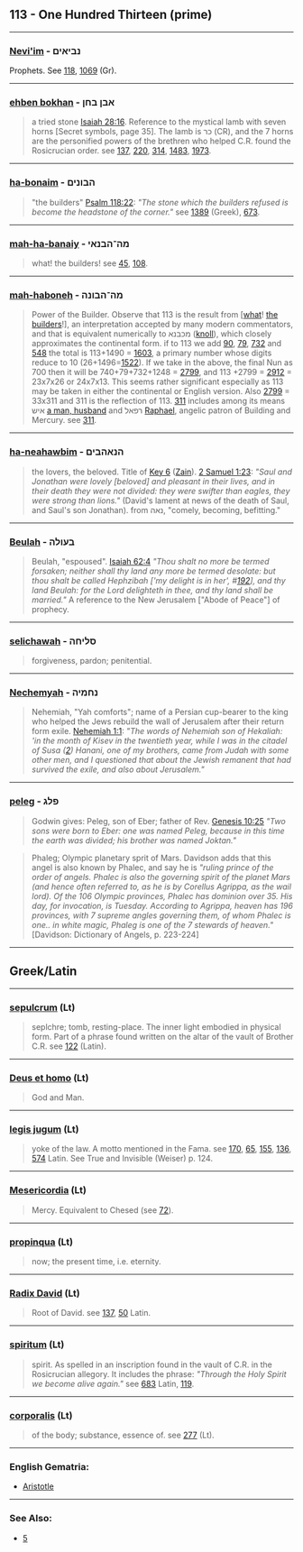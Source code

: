 ## 113 - One Hundred Thirteen (prime)

---

### [Nevi'im](/keys/NBIAIM) - נביאים
Prophets. See [118](118), [1069](1069) (Gr).

---

### [ehben bokhan](/keys/ABN.BChN) - אבן בחן
> a tried stone [Isaiah 28:16](http://biblehub.com/isaiah/28-16.htm). Reference to the mystical lamb with seven horns [Secret symbols, page 35]. The lamb is כר (CR), and the 7 horns are the personified powers of the brethren who helped C.R. found the Rosicrucian order. see [137](137), [220](220), [314](314), [1483](1483), [1973](1973).

---

### [ha-bonaim](/keys/HBVNIM) - הבונים
> "the builders" [Psalm 118:22](http://biblehub.com/psalms/118-22.htm): *"The stone which the builders refused is become the headstone of the corner."* see [1389](1389) (Greek), [673](673).

---

### [mah-ha-banaiy](/keys/MH-HBNAI) - מה־הבנאי
> what! the builders! see [45](45), [108](108).

---

### [mah-haboneh](/keys/MH-HBVNH) - מה־הבונה
> Power of the Builder. Observe that 113 is the result from [[what](/keys/MH)! [the builders](/keys/HBVNH)!], an interpretation accepted by many modern commentators, and that is equivalent numerically to מכבנא ([knoll](/keys/MKBNA)), which closely approximates the continental form. if to 113 we add [90](90), [79](79), [732](732) and [548](548) the total is 113+1490 = [1603](1603), a primary number whose digits reduce to 10 (26+1496=[1522](1522)). If we take in the above, the final Nun as 700 then it will be 740+79+732+1248 = [2799](2799), and 113 +2799 = [2912](2912) = 23x7x26 or 24x7x13. This seems rather significant especially as 113 may be taken in either the continental or English version. Also [2799](2799) = 33x311 and 311 is the reflection of 113. [311](311) includes among its means איש [a man, husband](/keys/AISh) and רפאל [Raphael](/keys/RPAL), angelic patron of Building and Mercury. see [311](311).

---

### [ha-neahawbim](/keys/HNAHBIM) - הנאהבים
> the lovers, the beloved. Title of [Key 6](6) ([Zain](/keys/Z)). [2 Samuel 1:23](http://biblehub.com/2_samuel/1-23.htm): *"Saul and Jonathan were lovely [beloved] and pleasant in their lives, and in their death they were not divided: they were swifter than eagles, they were strong than lions."* (David's lament at news of the death of Saul, and Saul's son Jonathan). from נאה, "comely, becoming, befitting."

---

### [Beulah](/keys/BOVLH) - בעולה
> Beulah, "espoused". [Isaiah 62:4](http://biblehub.com/isaiah/62-4.htm) *"Thou shalt no more be termed forsaken; neither shall thy land any more be termed desolate: but thou shalt be called Hephzibah ['my delight is in her', #[192](192)], and thy land Beulah: for the Lord delighteth in thee, and thy land shall be married."* A reference to the New Jerusalem ["Abode of Peace"] of prophecy.

---

### [selichawah](/keys/SLIChH) - סליחה
> forgiveness, pardon; penitential.

---

### [Nechemyah](/keys/NChMIH) - נחמיה
> Nehemiah, "Yah comforts"; name of a Persian cup-bearer to the king who helped the Jews rebuild the wall of Jerusalem after their return form exile. [Nehemiah 1:1](http://biblehub.com/nehemiah/1-1.htm): *"The words of Nehemiah son of Hekaliah: 'in the month of Kisev in the twentieth year, while I was in the citadel of Susa ([2](http://biblehub.com/nehemiah/1-2.htm)) Hanani, one of my brothers, came from Judah with some other men, and I questioned that about the Jewish remanent that had survived the exile, and also about Jerusalem."*

---

### [peleg](/keys/PLG) - פלג
> Godwin gives: Peleg, son of Eber; father of Rev. [Genesis 10:25](http://biblehub.com/genesis/10-25.htm) *"Two sons were born to Eber: one was named Peleg, because in this time the earth was divided; his brother was named Joktan."*

> Phaleg; Olympic planetary sprit of Mars. Davidson adds that this angel is also known by Phalec, and say he is *"ruling prince of the order of angels. Phalec is also the governing spirit of the planet Mars (and hence often referred to, as he is by Corellus Agrippa, as the wail lord). Of the 106 Olympic provinces, Phalec has dominion over 35. His day, for invocation, is Tuesday. According to Agrippa, heaven has 196 provinces, with 7 supreme angles governing them, of whom Phalec is one.. in white magic, Phaleg is one of the 7 stewards of heaven."* [Davidson: Dictionary of Angels, p. 223-224]

---

## Greek/Latin

---

### [sepulcrum](/latin?word=sepulcrum) (Lt)
> seplchre; tomb, resting-place. The inner light embodied in physical form. Part of a phrase found written on the altar of the vault of Brother C.R. see [122](122) (Latin).

---

### [Deus et homo](/latin?word=Deus+et+homo) (Lt)
> God and Man.

---

### [legis jugum](/latin?word=legis+jugum) (Lt)
> yoke of the law. A motto mentioned in the Fama. see [170](170), [65](65), [155](155), [136](136), [574](574) Latin. See True and Invisible (Weiser) p. 124.

---

### [Mesericordia](/latin?word=Mesericordia) (Lt)
> Mercy. Equivalent to Chesed (see [72](72)).

---

### [propinqua](/latin?word=propinqua) (Lt)
> now; the present time, i.e. eternity.

---

### [Radix David](/latin?word=Radix+David) (Lt)
> Root of David. see [137](137), [50](50) Latin.

---

### [spiritum](/latin?word=spiritum) (Lt)
> spirit. As spelled in an inscription found in the vault of C.R. in the Rosicrucian allegory. It includes the phrase: *"Through the Holy Spirit we become alive again."* see [683](683) Latin, [119](119).

---

### [corporalis](/latin?word=corporalis) (Lt)
> of the body; substance, essence of. see [277](277) (Lt).

---

### English Gematria:

- [Aristotle](/english?word=aristotle)

---

### See Also:

- [5](5)
